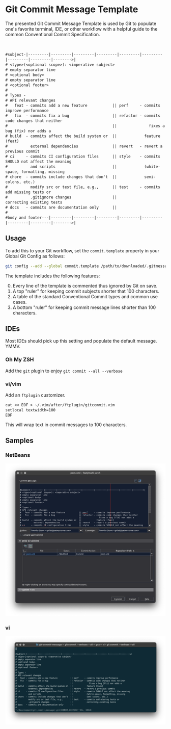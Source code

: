 # Git Commit Message Template

The presented Git Commit Message Template is used by Git to populate one's favorite terminal, IDE, or other workflow with a helpful guide to the common Conventional Commit Specification.

```text


#subject-|---------|---------|---------|---------|---------|---------|---------|---------|-------->|
# <type>(<optional scope>): <imperative subject>
# empty separator line
# <optional body>
# empty separator line
# <optional footer>
#
# Types -
# API relevant changes
#   feat - commits add a new feature           || perf     - commits improve performance
#   fix  - commits fix a bug                   || refactor - commits code changes that neither
#                                              ||              fixes a bug (fix) nor adds a
# build  - commits affect the build system or  ||            feature (feat)
#          external dependencies               || revert   - revert a previous commit
# ci     - commits CI configuration files      || style    - commits SHOULD not affect the meaning
#          and scripts                         ||            (white-space, formatting, missing
# chore  - commits include changes that don't  ||            semi-colons, etc.)
#          modify src or test file, e.g.,      || test     - commits add missing tests or
#          .gitignore changes                  ||            correcting existing tests
# docs   - commits are documentation only      ||
#
#body and footer---|---------|---------|---------|---------|---------|---------|---------|-------->|
```

## Usage

To add this to your Git workflow, set the `commit.template` property in your Global Git Config as follows:

```bash
git config --add --global commit.template /path/to/downloaded/.gitmessage
```

The template includes the following features:

0. Every line of the template is commented thus ignored by Git on save.
1. A top "ruler" for keeping commit subjects shorter that 100 characters.
2. A table of the standard Conventional Commit types and common use cases.
3. A bottom "ruler" for keeping commit message lines shorter than 100 characters.

## IDEs

Most IDEs should pick up this setting and populate the default message. YMMV.

### Oh My ZSH

Add the `git` plugin to enjoy `git commit --all --verbose`

### vi/vim

Add an `ftplugin` customizer. 

```
cat << EOF > ~/.vim/after/ftplugin/gitcommit.vim
setlocal textwidth=100
EOF
```

This will wrap text in commit messages to 100 characters.

## Samples

### NetBeans

![NetBeans dialog](images/netbeans.png)

### vi

![vi gitcommit](images/vi.png)

